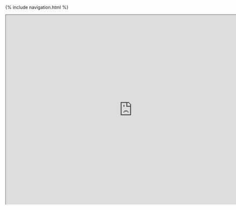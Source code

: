 {% include navigation.html %}

<iframe src="https://replit.com/@Michaelc179/sleep?embed=true#code/menu.py" width=800 height=600></iframe>
